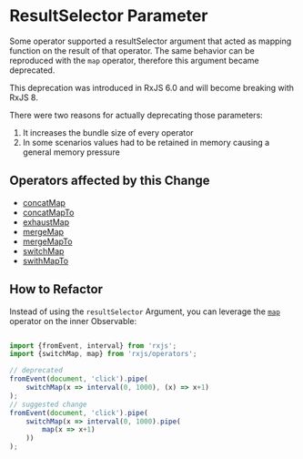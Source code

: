 # ResultSelector Parameter

Some operator supported a resultSelector argument that acted as mapping function on the result of that operator.
The same behavior can be reproduced with the `map` operator, therefore this argument became deprecated.

<div class="alert is-important">
    <span>
        This deprecation was introduced in RxJS 6.0 and will become breaking with RxJS 8.
    </span>
</div>

There were two reasons for actually deprecating those parameters:

1. It increases the bundle size of every operator
2. In some scenarios values had to be retained in memory causing a general memory pressure

## Operators affected by this Change

- [concatMap](/api/operators/concatMap)
- [concatMapTo](/api/operators/concatMapTo)
- [exhaustMap](/api/operators/exhaustMap)
- [mergeMap](/api/operators/mergeMap)
- [mergeMapTo](/api/operators/mergeMapTo)
- [switchMap](/api/operators/switchMap)
- [swithMapTo](/api/operators/swithMapTo)

## How to Refactor

Instead of using the `resultSelector` Argument, you can leverage the [`map`](/api/operators/map) operator on the inner Observable:

```ts

import {fromEvent, interval} from 'rxjs';
import {switchMap, map} from 'rxjs/operators';

// deprecated
fromEvent(document, 'click').pipe(
    switchMap(x => interval(0, 1000), (x) => x+1)
);
// suggested change
fromEvent(document, 'click').pipe(
    switchMap(x => interval(0, 1000).pipe(
        map(x => x+1)
    ))
);
```





